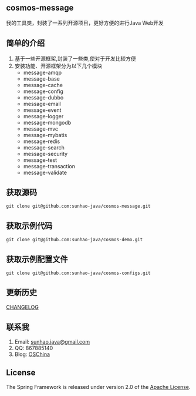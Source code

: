 ## cosmos-message
我的工具类，封装了一系列开源项目，更好方便的进行Java Web开发

## 简单的介绍
1. 基于一些开源框架,封装了一些类,使对于开发比较方便
2. 安装功能、开源框架分为以下几个模块
    - message-amqp
    - message-base
    - message-cache
    - message-config
    - message-dubbo
    - message-email
    - message-event
    - message-logger
    - message-mongodb
    - message-mvc
    - message-mybatis
    - message-redis
    - message-search
    - message-security
    - message-test
    - message-transaction
    - message-validate

## 获取源码
`git clone git@github.com:sunhao-java/cosmos-message.git`

## 获取示例代码
`git clone git@github.com:sunhao-java/cosmos-demo.git`

## 获取示例配置文件
`git clone git@github.com:sunhao-java/cosmos-configs.git`

## 更新历史
[CHANGELOG][]

## 联系我
1. Email: sunhao.java@gmail.com
2. QQ: 867885140
3. Blog: [OSChina][]

## License
The Spring Framework is released under version 2.0 of the [Apache License][].

[Apache License]: http://www.apache.org/licenses/LICENSE-2.0
[CHANGELOG]: https://github.com/sunhao-java/cosmos-message/blob/master/CHANGELOG.md
[OSChina]: http://my.oschina.net/sunhaojava/blog